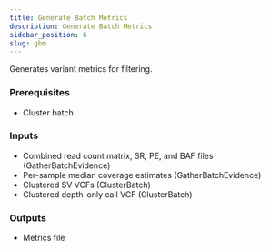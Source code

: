 ```yaml
---
title: Generate Batch Metrics
description: Generate Batch Metrics
sidebar_position: 6
slug: gbm
---
```


Generates variant metrics for filtering.

### Prerequisites

- Cluster batch

### Inputs

- Combined read count matrix, SR, PE, and BAF files (GatherBatchEvidence)
- Per-sample median coverage estimates (GatherBatchEvidence)
- Clustered SV VCFs (ClusterBatch)
- Clustered depth-only call VCF (ClusterBatch)

### Outputs

- Metrics file
